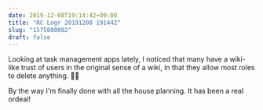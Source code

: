 ```yaml
---
date: 2019-12-08T19:14:42+09:00
title: "RC Logr 20191208 191442"
slug: "1575800082"
draft: false
---
```


Looking at task management apps lately, I noticed that many have a wiki-like trust of users in the original sense of a wiki, in that they allow most roles to delete anything. 🤷‍♂️

By the way I'm finally done with all the house planning. It has been a real ordeal! 
